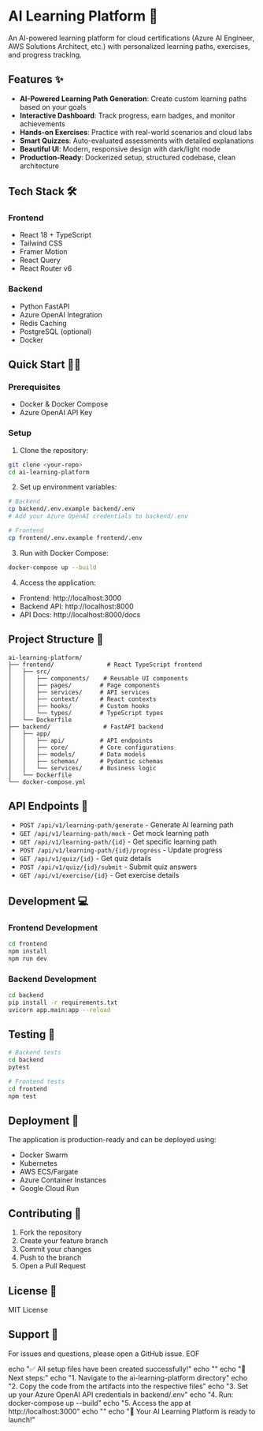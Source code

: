 # AI Learning Platform 🚀

An AI-powered learning platform for cloud certifications (Azure AI Engineer, AWS Solutions Architect, etc.) with personalized learning paths, exercises, and progress tracking.

## Features ✨

- **AI-Powered Learning Path Generation**: Create custom learning paths based on your goals
- **Interactive Dashboard**: Track progress, earn badges, and monitor achievements
- **Hands-on Exercises**: Practice with real-world scenarios and cloud labs
- **Smart Quizzes**: Auto-evaluated assessments with detailed explanations
- **Beautiful UI**: Modern, responsive design with dark/light mode
- **Production-Ready**: Dockerized setup, structured codebase, clean architecture

## Tech Stack 🛠️

### Frontend
- React 18 + TypeScript
- Tailwind CSS
- Framer Motion
- React Query
- React Router v6

### Backend
- Python FastAPI
- Azure OpenAI Integration
- Redis Caching
- PostgreSQL (optional)
- Docker

## Quick Start 🏃‍♂️

### Prerequisites
- Docker & Docker Compose
- Azure OpenAI API Key

### Setup

1. Clone the repository:
```bash
git clone <your-repo>
cd ai-learning-platform
```

2. Set up environment variables:
```bash
# Backend
cp backend/.env.example backend/.env
# Add your Azure OpenAI credentials to backend/.env

# Frontend
cp frontend/.env.example frontend/.env
```

3. Run with Docker Compose:
```bash
docker-compose up --build
```

4. Access the application:
- Frontend: http://localhost:3000
- Backend API: http://localhost:8000
- API Docs: http://localhost:8000/docs

## Project Structure 📁

```
ai-learning-platform/
├── frontend/               # React TypeScript frontend
│   ├── src/
│   │   ├── components/    # Reusable UI components
│   │   ├── pages/        # Page components
│   │   ├── services/     # API services
│   │   ├── context/      # React contexts
│   │   ├── hooks/        # Custom hooks
│   │   └── types/        # TypeScript types
│   └── Dockerfile
├── backend/               # FastAPI backend
│   ├── app/
│   │   ├── api/          # API endpoints
│   │   ├── core/         # Core configurations
│   │   ├── models/       # Data models
│   │   ├── schemas/      # Pydantic schemas
│   │   └── services/     # Business logic
│   └── Dockerfile
└── docker-compose.yml
```

## API Endpoints 🔌

- `POST /api/v1/learning-path/generate` - Generate AI learning path
- `GET /api/v1/learning-path/mock` - Get mock learning path
- `GET /api/v1/learning-path/{id}` - Get specific learning path
- `POST /api/v1/learning-path/{id}/progress` - Update progress
- `GET /api/v1/quiz/{id}` - Get quiz details
- `POST /api/v1/quiz/{id}/submit` - Submit quiz answers
- `GET /api/v1/exercise/{id}` - Get exercise details

## Development 💻

### Frontend Development
```bash
cd frontend
npm install
npm run dev
```

### Backend Development
```bash
cd backend
pip install -r requirements.txt
uvicorn app.main:app --reload
```

## Testing 🧪

```bash
# Backend tests
cd backend
pytest

# Frontend tests
cd frontend
npm test
```

## Deployment 🚢

The application is production-ready and can be deployed using:
- Docker Swarm
- Kubernetes
- AWS ECS/Fargate
- Azure Container Instances
- Google Cloud Run

## Contributing 🤝

1. Fork the repository
2. Create your feature branch
3. Commit your changes
4. Push to the branch
5. Open a Pull Request

## License 📄

MIT License

## Support 💬

For issues and questions, please open a GitHub issue.
EOF

echo "✅ All setup files have been created successfully!"
echo ""
echo "📝 Next steps:"
echo "1. Navigate to the ai-learning-platform directory"
echo "2. Copy the code from the artifacts into the respective files"
echo "3. Set up your Azure OpenAI API credentials in backend/.env"
echo "4. Run: docker-compose up --build"
echo "5. Access the app at http://localhost:3000"
echo ""
echo "🎉 Your AI Learning Platform is ready to launch!"